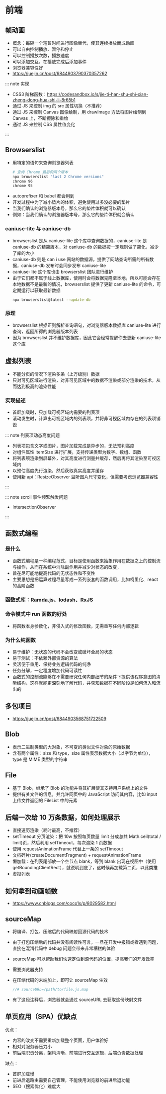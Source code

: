 # 前端

## 帧动画

- 概念：每隔一个短暂时间进行图像替代，使其连续播放而成动画
- 可以自由控制播放、暂停和停止
- 可以控制播放次数，播放速度
- 可以添加交互，在播放完成后添加事件
- 浏览器兼容性好
- https://juejin.cn/post/6844903790370357262

::: note 实现

- CSS3 阶梯函数：<https://codesandbox.io/s/jie-ti-han-shu-shi-xian-zheng-dong-hua-shi-li-8r65b1>
- 通过 JS 来控制 img 的 src 属性切换（不推荐）
- 通过 JS 来控制 Canvas 图像绘制，用 drawImage 方法将图片绘制到 Canvas 上，不断擦除和重绘
- 通过 JS 来控制 CSS 属性值变化

:::

## Browserslist

- 用特定的语句来查询浏览器列表
  ```sh
  # 查询 Chrome 最后的两个版本
  npx browserslist "last 2 Chrome versions"
  chrome 96
  chrome 95
  ```
- autoprefixer 和 babel 都会用到
- 开发过程中为了减小垫片的体积，避免使用过多没必要的垫片
- 当我们确认的浏览器版本号，那么它的垫片体积就可以确认
- 例如：当我们确认的浏览器版本号，那么它的垫片体积就会确认

### caniuse-lite 与 caniuse-db

- browserslist 是从 caniuse-lite 这个库中查询数据的，caniuse-lite 是 caniuse-db 的精简版本，对 caniuse-db 的数据按一定规则做了简化，减少了库的大小
- caniuse-db 则是 can i use 网站的数据源，提供了网站查询所需的所有数据，caniuse-db 发布时会同步发布 caniuse-lite
- caniuse-lite 这个库也由 browserslist 团队进行维护
- 由于它们都不属于线上数据库，使用时会将数据克隆至本地，所以可能会存在本地数据不是最新的情况，browserslist 提供了更新 caniuse-lite 的命令，可定期运行以获取最新数据
  ```sh
  npx browserslist@latest --update-db
  ```

### 原理

- browserslist 根据正则解析查询语句，对浏览器版本数据库 caniuse-lite 进行查询，返回所得的浏览器版本列表
- 因为 browserslist 并不维护数据库，因此它会经常提醒你去更新 caniuse-lite 这个库

## 虚拟列表

- 不能分页的情况下渲染多条（上万级别）数据
- 只对可见区域进行渲染，对非可见区域中的数据不渲染或部分渲染的技术，从而达到极高的渲染性能

### 实现描述

- 首屏加载时，只加载可视区域内需要的列表项
- 滚动发生时，计算出可视区域内的列表项，并将非可视区域内存在的列表项销毁

::: note 列表项动态高度问题

- 列表项包含文字或图片，图片加载完成是异步的，无法预判高度
- 对组件属性 itemSize 进行扩展，支持传递类型为数字、数组、函数
- 将列表项渲染到屏幕外，对其高度进行测量并缓存，然后再将其渲染至可视区域内
- 以预估高度先行渲染，然后获取真实高度并缓存
- 使用新 api：ResizeObserver 监听图片尺寸变化，但需要考虑浏览器兼容性

:::

::: note scroll 事件频繁触发问题

- IntersectionObserver

:::

## 函数式编程

### 是什么

- 函数式编程是一种编程范式，目标是使用函数来抽象作用在数据之上的控制流与操作，从而在系统中消除副作用并减少对状态的改变，
- 旨在尽可能地提高代码的无状态性和不变性
- 主要思想是把运算过程尽量写成一系列嵌套的函数调用，比如柯里化、react 的高阶函数

### 函数式库：Ramda.js、lodash、RxJS

### 命令模式中 run 函数的好处

- 将函数本身参数化，非侵入式的修改函数，无需重写任何内部逻辑

### 为什么纯函数

- 易于维护：无状态的代码不会改变或破坏全局的状态
- 易于测试：不依赖外部资源的算法
- 灵活便于重用、保持业务逻辑代码的纯净
- 任务分解，一定程度增加代码可读性
- 函数式的控制流能够在不需要研究任何内部细节的条件下提供该程序意图的清晰结构，这样就能更深刻地了解代码，并获知数据在不同阶段是如何流入和流出的

## 多包项目

- <https://juejin.cn/post/6844903568751722509>

## Blob

- 表示二进制类型的大对象，不可变的类似文件对象的原始数据
- 含有两个属性：size 和 type，size 属性表示数据大小（以字节为单位），type 是 MIME 类型的字符串

## File

- 基于 Blob，继承了 Blob 的功能并将其扩展使其支持用户系统上的文件
- 提供有关文件的信息，并允许网页中的 JavaScript 访问其内容，比如 input 上传文件返回的 FileList 中的元素

## 后端一次给 10 万条数据，如何处理展示

- 直接遍历渲染（耗时最高，不推荐）
- setTimeout 分页渲染：把 10w 按照每页数量 limit 分成总共 Math.ceil(total / limit)页，然后利用 setTimeout，每次渲染 1 页数据
- 使用 requestAnimationFrame 代替上一条的 setTimeout
- 文档碎片(createDocumentFragment) + requestAnimationFrame
- 懒加载：在列表尾部放一个空节点 blank，等到 blank 出现在视图中（使用 getBoundingClientRect），就说明到底了，这时候再加载第二页，以此类推
- 虚拟列表

## 如何拿到动画帧数

- <https://www.cnblogs.com/coco1s/p/8029582.html>

## sourceMap

- 将编译、打包、压缩后的代码映射回源代码的技术
- 由于打包压缩后的代码并没有阅读性可言，一旦在开发中报错或者遇到问题，直接在混淆代码中 debug 问题会带来非常糟糕的体验
- sourceMap 可以帮助我们快速定位到源代码的位置，提高我们的开发效率
- 需要浏览器支持
- 在压缩代码的末端加上，即可让 sourceMap 生效

  ```javascript
  //# sourceURL=/path/to/file.js.map
  ```

- 有了这段注释后，浏览器就会通过 sourceURL 去获取这份映射文件

## 单页应用（SPA）优缺点

优点：

- 内容的改变不需要重新加载整个页面，用户体验好
- 相对对服务器压力小
- 前后端职责分离，架构清晰，前端进行交互逻辑，后端负责数据处理

缺点：

- 首屏加载慢
- 前进后退路由需要自己管理，不能使用浏览器的前进后退功能
- SEO（搜索优化）难度大
